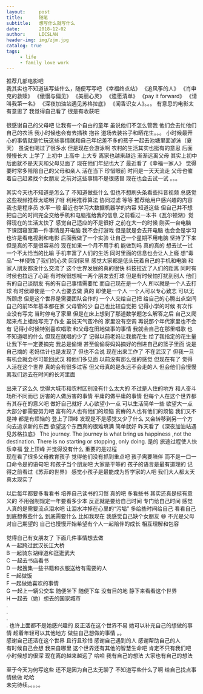 ```yaml
---
layout:     post
title:      随笔
subtitle:   想写什么就写什么
date:       2018-12-02
author:     LICSLAN
header-img: img/zjm.jpg
catalog: true
tags:
     - life
     - family love work
---
```



推荐几部电影吧  
我其实也不知道该写些什么，随便写写吧
《幸福终点站》  《追风筝的人》 《肖申克的救赎》 《傲慢与偏见》  《美丽心灵》  《遗愿清单》  《pay it forward》 《请叫我第一名》  《深夜加油站遇见苏格拉底》 《闻香识女人》。。。
有意思的电影太有意思了 我觉得自己看了  很是有收获吧   
<br>
很感谢自己的父母吧   让我有一个自由的童年   虽说他们不怎么管我  他们会去忙他们自己的农活  我小时候也会有去插秧  抱谷 道场去装谷子和晒花生。。。  小时候最开心的事情就是忙玩这些事情就和自己年纪差不多的孩子一起去池塘里面游泳（夏天）  虽说也喝过了很多水 但是现在会游泳啊  农村的生活其实也挺有的意思  后面慢慢长大 上学了  上初中  上高中  上大专  离家也越来越远  渐渐远离父母  其实上初中后面就不是天天和父母见面了  现在他们年纪也大了  最近看了《幸福一家人》  觉得要时常多陪陪自己的父母和亲人 活在当下  珍惜眼前  时间是一天天流走  父母也催着自己赶紧找个女朋友  之前对这些事情不是很感冒  现在也会去试一试 。。。
<br>
<br>
其实今天也不知道是怎么了  不知道做些什么  但也不想刷头条看些抖音视频  总感觉这些视频推荐太聪明了呀  利用推荐算法  协同过滤  等等  推荐给用户感兴趣的内容  我也是程序员  水平一般  最近也学习大数据机器学的内容  知道这些  但自己并不想把自己的时间完全交给手机和电脑推给我的信息  之前看过一本书《瓦尔顿湖》觉得现在的生活太快了 感觉自己适应的不是很好  之前在大一的时候  刚买一台电脑  下课回寝室第一件事情是开电脑  我不会打游戏  但是就是会去开电脑  也会会是学习也许是看电视剧和电影  后面我做了一个实验   让自己一个星期不用电脑   坚持了下来  但是真的不是很容易的  现在如果一个月不用手机  能做到吗  真的真的  想去试一试  一个不太恰当的比喻  手机丰富了人们的生活  同时里面的信息也会让人上瘾  想“毒品”一样侵蚀了我们的心灵   回到家里  感觉大家都是低头玩着自己的手机和电脑  和家人朋友都没什么交流了  这个世界发展的真的很快  科技拉近了人们的距离  同时有时侯也拉远了心距  有时候很想喊一两个朋友去打球  但是有时候怕打扰到别人  他们有的自己谈朋友  有的有自己事情需要忙  而自己现在是一个人  所以就是一个人去打球   有时侯即使是一个人也要去做  真的  即使是一个人  一个人可以专心致志  可以无所顾虑   但是这个世界是需要团队合作的  一个人交给自己把  给自己的心腾出点空间 
<br>
自己的前15年基本都在家  父母管的少  自己也比较自觉把   记得小学的时候  有次作业没有写完  当时停电了家里  但是在床上想到了那道数学题怎么解答之后 自己又爬起来点上蜡烛写完了作业  虽说天气蛮冷的 家里没有空调  再说那个年代家里也不会有  记得小时候特别喜欢唱歌   和父母在田地做事的事情  我就会自己在那里唱歌  也不知道唱的什么  但现在就唱的少了  记得以前老妈让我摘花生  给了我指定的花生量  让我下午一定要摘完  我总是偷懒  甚至偷偷将妈妈摘好的倒进自己的篮子里面  说是自己摘的  老妈估计也是发现了  但也不会说   现在出来工作了  不在武汉了  但我一旦有机会就会尽可能回武汉  和他们多见面  以前没有那么强的感觉  但现在有了  觉得人活在这个世界  真的会有很多过客  但父母真的是永远不会走的人  但会他们会慢慢离我们远去在时间的长河里面    
<br>
出来了这么久  觉得大城市和农村区别没有什么太大的  不过是人住的地方   和人奋斗场所不同而已   厉害的人做厉害的事情  平庸的做平庸的事情  但每个人在这个世界都有其存在的意义吧  做好自己就好  人心欲望小一点   可以生活简单一些   欲望大一点   大部分都需要努力吧   富有的人也有他们的烦恼  贫瘠的人也有他们的烦恼  我们又不是神  都是有烦恼的  登上了顶峰  发现是不是感觉又少了什么  又会转移到另一个方向去追求新的东西  欲望这个东西真的很难填满  简单就好  昨天看了《深夜加油站遇见苏格拉底》  The journey. The journey is what bring us happiness ,not the destination.  There is no starting or stopping, only doing. 是的  旅途过程使人快乐幸福   登上顶峰  并觉得没有什么  重要的是过程
<br>
现在看了很多父母教育孩子  觉得他们没有抓到重点吧  孩子需要陪伴  而不是一口一口命令是的语句吧  和孩子当个朋友吧  大家是平等的   孩子的语言是最有道理的  记得之前看过《苏菲的世界》  感觉小孩子是最能成为哲学家的人吧  我们大人都太天真太现实了  
<br>
以后每年都要多看看书 培养自己读书的习惯  真的吧  多看些书  其实还真是挺有意义的   不用强制规定一年要看多少本   反正就是要给自己时间 专门给自己时间  感觉人真的是需要流点泪水吧  让泪水冲掉在心里的“污垢”   多给些时间给自己  看看自己到底想做些什么  到底需要什么  比如我现在  我感觉自己缺个女朋友  😄
不光是父母对自己期望的  自己也慢慢开始希望有个人一起陪伴的成长  相互理解和包容  
<br>
觉得自己有女朋友了 下面几件事情想去做
<br>
A 一起跨过武汉长江大桥
<br>
B 一起骑东湖绿道和逛逛武大
<br>
C 一起去书店看书
<br>
D 一起搜集一些书籍和衣服送给有需要的人
<br>
E 一起做饭
<br>
F 一起做她喜欢的事情
<br>
G 一起上一辆公交车  随便坐下  随便下车 没有目的地  静下来看看这个世界 
<br>
H 一起去（她）想去的国家城市
<br>
.
<br>
.
<br>
.
<br>
. 也许上面都不是她感兴趣的   反正活在这个世界不易  她可以补充自己的想做的事情  趁着年轻可以其他地方  做些自己想做的事情  。。
<br>
感谢自己还活在这个世界  且行且珍惜  感谢自己遇到的人  感谢帮助自己的人  
有时候自己会想  我来自哪里   这个世界还有其他的智慧生命吧   肯定不只有我们吧   小时候想的很深  现在离的越来越远了  哈哈  我有自己的想法  大家也有自己的想法  
<br>
至于今天为何写这些   还不是因为自己太无聊了    不知道写些什么了啊    给自己找点事情做做  哈哈  
未完待续。。。。。
















